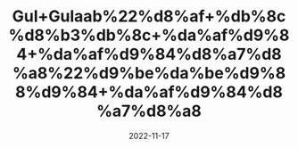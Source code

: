 ---
title: 'Gul+Gulaab%22%d8%af+%db%8c%d8%b3%db%8c+%da%af%d9%84+%da%af%d9%84%d8%a7%d8%a8%22%d9%be%da%be%d9%88%d9%84+%da%af%d9%84%d8%a7%d8%a8'
date: '2022-11-17' 
metatag: '' 
inventory: '0' 
draft: false 
# meta description 
shortDescripton: '+%22+Dry+Rose+petal+%22++It+contains+Vitamin+C+so+helps+to+maintain+or+restore+natural+skin+radiance+and+soothes+irritated+skin.'
description: 'Flower+%d9%be%da%be%d9%88%d9%84'
longdescription: ''
tags: ''
brand: ''
subCategory: ''
unit: '100 gm-Pk'
sellCount: '0'
featured: True
# product Price
price: '50.0'
# Product Short Description
shortDescription: '+%22+Dry+Rose+petal+%22++It+contains+Vitamin+C+so+helps+to+maintain+or+restore+natural+skin+radiance+and+soothes+irritated+skin.'
productID: '12AB7343-3226-ED11-9968-005056B3A416'
type: 'products'
category: 'Flower+%d9%be%da%be%d9%88%d9%84' 
thumnailproduct: 'https://eraconnect.blob.core.windows.net/product-images/aminsaddiquidawakhana/12AB7343-3226-ED11-9968-005056B3A416.webp' 
images:
  - image: 'https://eraconnect.blob.core.windows.net/product-images/aminsaddiquidawakhana/12AB7343-3226-ED11-9968-005056B3A416.webp'  
Variants:
---